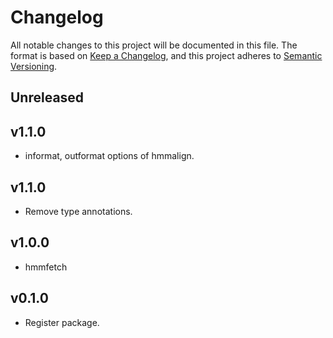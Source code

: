 # Changelog

All notable changes to this project will be documented in this file. The format is based on [Keep a Changelog](https://keepachangelog.com/en/1.0.0/), and this project adheres to [Semantic Versioning](https://semver.org/spec/v2.0.0.html).

## Unreleased

## v1.1.0

- informat, outformat options of hmmalign.

## v1.1.0

- Remove type annotations.

## v1.0.0

- hmmfetch

## v0.1.0

- Register package.